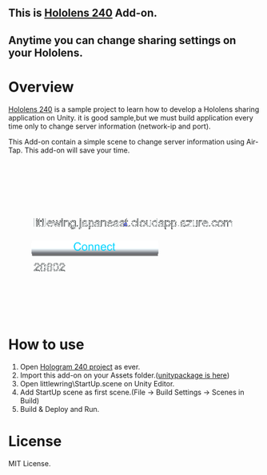 
 ## This is [Hololens 240](https://developer.microsoft.com/ja-jp/windows/holographic/holograms_240) Add-on.
## Anytime you can change sharing settings on your Hololens.

# Overview
[Hololens 240](https://developer.microsoft.com/ja-jp/windows/holographic/holograms_240)  is a sample project to learn how to develop a Hololens sharing application on Unity.
it is good sample,but we must build application every time only to change server information (network-ip and port).

This Add-on contain a simple scene to change server information using Air-Tap.
This add-on will save your time.

![Start up scene](External/readmeimage.png)

# How to use

1. Open [Hologram 240  project](https://developer.microsoft.com/ja-jp/windows/holographic/holograms_240) as ever.
2. Import this add-on on your Assets folder.([unitypackage is
here](External/StartupSceneFor240.unitypackage))
3. Open littlewring\StartUp.scene on Unity Editor.
4. Add StartUp scene as first scene.(File -> Build Settings -> Scenes in Build)
5. Build & Deploy and Run.

# License
MIT License.
